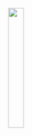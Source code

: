 <img width="25%" src="https://user-images.githubusercontent.com/31420144/101201156-d9fc0300-3699-11eb-81de-0f9283ec7cef.png"></img>
